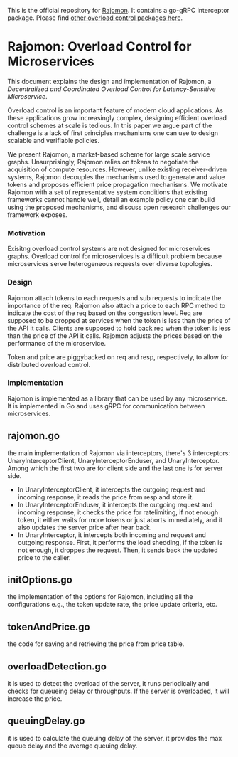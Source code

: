
This is the official repository for [Rajomon](https://www.usenix.org/conference/nsdi25/presentation/xing). It contains a go-gRPC interceptor package. Please find [other overload control packages here](https://github.com/orgs/pennsail/repositories). 

# Rajomon: Overload Control for Microservices
This document explains the design and implementation of Rajomon, a *Decentralized and Coordinated Overload Control for Latency-Sensitive Microservice*. 

Overload control is an important feature of modern cloud applications. As these applications grow increasingly complex, designing efficient overload control schemes at scale is tedious. In this paper we argue part of the challenge is a lack of first principles mechanisms one can use to design scalable and verifiable policies.

We present Rajomon, a market-based scheme for large scale service graphs. Unsurprisingly, Rajomon relies on tokens to negotiate the acquisition of compute resources. However, unlike existing receiver-driven systems, Rajomon decouples the mechanisms used to generate and value tokens and proposes efficient price propagation mechanisms. We motivate Rajomon with a set of representative system conditions that existing frameworks cannot handle well, detail an example policy one can build using the proposed mechanisms, and discuss open research challenges our framework exposes.


### Motivation
Exisitng overload control systems are not designed for microservices graphs. Overload control for microservices is a difficult problem because microservices serve heterogeneous requests over diverse topologies.

### Design
Rajomon attach tokens to each requests and sub requests to indicate the importance of the req. Rajomon also attach a price to each RPC method to indicate the cost of the req based on the congestion level. 
Req are supposed to be dropped at services when the token is less than the price of the API it calls. Clients are supposed to hold back req when the token is less than the price of the API it calls.
Rajomon adjusts the prices based on the performance of the microservice.

Token and price are piggybacked on req and resp, respectively, to allow for distributed overload control.

### Implementation
Rajomon is implemented as a library that can be used by any microservice. It is implemented in Go and uses gRPC for communication between microservices. 

## rajomon.go
the main implementation of Rajomon via interceptors, there's 3 interceptors: UnaryInterceptorClient, UnaryInterceptorEnduser, and UnaryInterceptor. Among which the first two are for client side and the last one is for server side. 
- In UnaryInterceptorClient, it intercepts the outgoing request and incoming response, it reads the price from resp and store it. 
- In UnaryInterceptorEnduser, it intercepts the outgoing request and incoming response, it checks the price for ratelimiting, if not enough token, it either waits for more tokens or just aborts immediately, and it also updates the server price after hear back.
- In UnaryInterceptor, it intercepts both incoming and request and outgoing response. First, it performs the load shedding, if the token is not enough, it droppes the request. Then, it sends back the updated price to the caller.

## initOptions.go
the implementation of the options for Rajomon, including all the configurations e.g., the token update rate, the price update criteria, etc.

## tokenAndPrice.go
the code for saving and retrieving the price from price table.

## overloadDetection.go
it is used to detect the overload of the server, it runs periodically and checks for queueing delay or throughputs. If the server is overloaded, it will increase the price.

## queuingDelay.go
it is used to calculate the queuing delay of the server, it provides the max queue delay and the average queuing delay.
